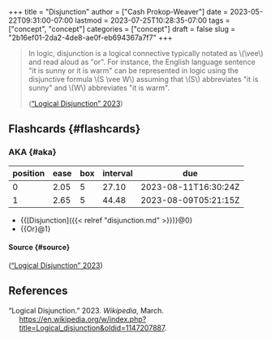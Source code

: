 +++
title = "Disjunction"
author = ["Cash Prokop-Weaver"]
date = 2023-05-22T09:31:00-07:00
lastmod = 2023-07-25T10:28:35-07:00
tags = ["concept", "concept"]
categories = ["concept"]
draft = false
slug = "2b16ef01-2da2-4de8-ae0f-eb694367a7f7"
+++

> In logic, disjunction is a logical connective typically notated as \\(\vee\\) and read aloud as "or". For instance, the English language sentence "it is sunny or it is warm" can be represented in logic using the disjunctive formula \\(S \vee W\\) assuming that \\(S\\) abbreviates "it is sunny" and \\(W\\) abbreviates "it is warm".
>
> (<a href="#citeproc_bib_item_1">“Logical Disjunction” 2023</a>)


## Flashcards {#flashcards}


### AKA {#aka}

| position | ease | box | interval | due                  |
|----------|------|-----|----------|----------------------|
| 0        | 2.05 | 5   | 27.10    | 2023-08-11T16:30:24Z |
| 1        | 2.65 | 5   | 44.48    | 2023-08-09T05:21:15Z |

-   {{[Disjunction]({{< relref "disjunction.md" >}})}@0}
-   {{Or}@1}


#### Source {#source}

(<a href="#citeproc_bib_item_1">“Logical Disjunction” 2023</a>)

## References

<style>.csl-entry{text-indent: -1.5em; margin-left: 1.5em;}</style><div class="csl-bib-body">
  <div class="csl-entry"><a id="citeproc_bib_item_1"></a>“Logical Disjunction.” 2023. <i>Wikipedia</i>, March. <a href="https://en.wikipedia.org/w/index.php?title=Logical_disjunction&oldid=1147207887">https://en.wikipedia.org/w/index.php?title=Logical_disjunction&#38;oldid=1147207887</a>.</div>
</div>
